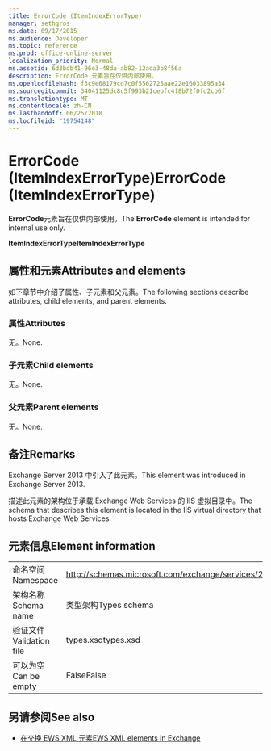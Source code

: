 ```yaml
---
title: ErrorCode (ItemIndexErrorType)
manager: sethgros
ms.date: 09/17/2015
ms.audience: Developer
ms.topic: reference
ms.prod: office-online-server
localization_priority: Normal
ms.assetid: 6d3bdb41-96e3-48da-ab82-12ada3b8f56a
description: ErrorCode 元素旨在仅供内部使用。
ms.openlocfilehash: f3c9e68179cd7c0f5562725aae22e16033895a34
ms.sourcegitcommit: 34041125dc8c5f993b21cebfc4f8b72f0fd2cb6f
ms.translationtype: MT
ms.contentlocale: zh-CN
ms.lasthandoff: 06/25/2018
ms.locfileid: "19754148"
---
```

# <a name="errorcode-itemindexerrortype"></a><span data-ttu-id="49370-103">ErrorCode (ItemIndexErrorType)</span><span class="sxs-lookup"><span data-stu-id="49370-103">ErrorCode (ItemIndexErrorType)</span></span>

<span data-ttu-id="49370-104">**ErrorCode**元素旨在仅供内部使用。</span><span class="sxs-lookup"><span data-stu-id="49370-104">The **ErrorCode** element is intended for internal use only.</span></span> 

<span data-ttu-id="49370-105">**ItemIndexErrorType**</span><span class="sxs-lookup"><span data-stu-id="49370-105">**ItemIndexErrorType**</span></span>

## <a name="attributes-and-elements"></a><span data-ttu-id="49370-106">属性和元素</span><span class="sxs-lookup"><span data-stu-id="49370-106">Attributes and elements</span></span>

<span data-ttu-id="49370-107">如下章节中介绍了属性、子元素和父元素。</span><span class="sxs-lookup"><span data-stu-id="49370-107">The following sections describe attributes, child elements, and parent elements.</span></span>
  
### <a name="attributes"></a><span data-ttu-id="49370-108">属性</span><span class="sxs-lookup"><span data-stu-id="49370-108">Attributes</span></span>

<span data-ttu-id="49370-109">无。</span><span class="sxs-lookup"><span data-stu-id="49370-109">None.</span></span>
  
### <a name="child-elements"></a><span data-ttu-id="49370-110">子元素</span><span class="sxs-lookup"><span data-stu-id="49370-110">Child elements</span></span>

<span data-ttu-id="49370-111">无。</span><span class="sxs-lookup"><span data-stu-id="49370-111">None.</span></span>
  
### <a name="parent-elements"></a><span data-ttu-id="49370-112">父元素</span><span class="sxs-lookup"><span data-stu-id="49370-112">Parent elements</span></span>

<span data-ttu-id="49370-113">无。</span><span class="sxs-lookup"><span data-stu-id="49370-113">None.</span></span>
  
## <a name="remarks"></a><span data-ttu-id="49370-114">备注</span><span class="sxs-lookup"><span data-stu-id="49370-114">Remarks</span></span>

<span data-ttu-id="49370-115">Exchange Server 2013 中引入了此元素。</span><span class="sxs-lookup"><span data-stu-id="49370-115">This element was introduced in Exchange Server 2013.</span></span>
  
<span data-ttu-id="49370-116">描述此元素的架构位于承载 Exchange Web Services 的 IIS 虚拟目录中。</span><span class="sxs-lookup"><span data-stu-id="49370-116">The schema that describes this element is located in the IIS virtual directory that hosts Exchange Web Services.</span></span>
  
## <a name="element-information"></a><span data-ttu-id="49370-117">元素信息</span><span class="sxs-lookup"><span data-stu-id="49370-117">Element information</span></span>

|||
|:-----|:-----|
|<span data-ttu-id="49370-118">命名空间</span><span class="sxs-lookup"><span data-stu-id="49370-118">Namespace</span></span>  <br/> |http://schemas.microsoft.com/exchange/services/2006/types  <br/> |
|<span data-ttu-id="49370-119">架构名称</span><span class="sxs-lookup"><span data-stu-id="49370-119">Schema name</span></span>  <br/> |<span data-ttu-id="49370-120">类型架构</span><span class="sxs-lookup"><span data-stu-id="49370-120">Types schema</span></span>  <br/> |
|<span data-ttu-id="49370-121">验证文件</span><span class="sxs-lookup"><span data-stu-id="49370-121">Validation file</span></span>  <br/> |<span data-ttu-id="49370-122">types.xsd</span><span class="sxs-lookup"><span data-stu-id="49370-122">types.xsd</span></span>  <br/> |
|<span data-ttu-id="49370-123">可以为空</span><span class="sxs-lookup"><span data-stu-id="49370-123">Can be empty</span></span>  <br/> |<span data-ttu-id="49370-124">False</span><span class="sxs-lookup"><span data-stu-id="49370-124">False</span></span>  <br/> |
   
## <a name="see-also"></a><span data-ttu-id="49370-125">另请参阅</span><span class="sxs-lookup"><span data-stu-id="49370-125">See also</span></span>

- [<span data-ttu-id="49370-126">在交换 EWS XML 元素</span><span class="sxs-lookup"><span data-stu-id="49370-126">EWS XML elements in Exchange</span></span>](ews-xml-elements-in-exchange.md)

